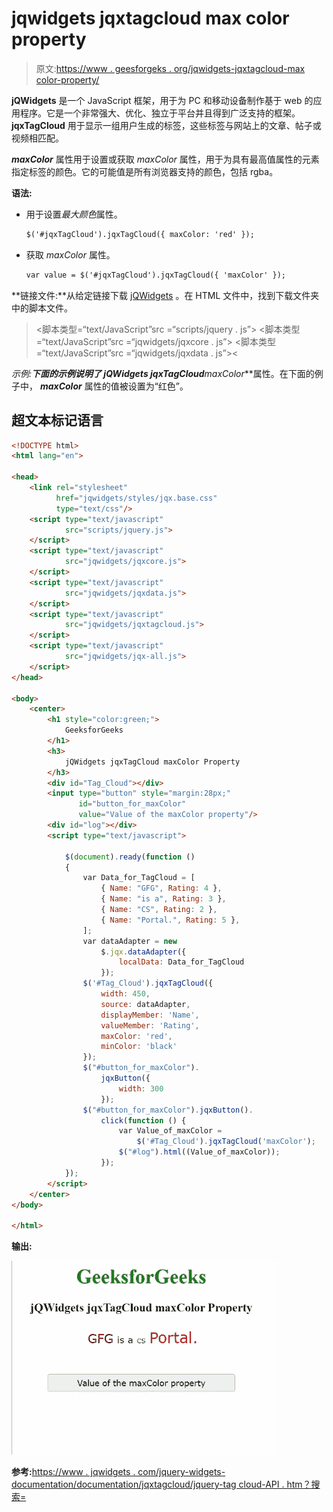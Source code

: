 # jqwidgets jqxtagcloud max color property

> 原文:[https://www . geesforgeks . org/jqwidgets-jqxtagcloud-max color-property/](https://www.geeksforgeeks.org/jqwidgets-jqxtagcloud-maxcolor-property/)

**jQWidgets** 是一个 JavaScript 框架，用于为 PC 和移动设备制作基于 web 的应用程序。它是一个非常强大、优化、独立于平台并且得到广泛支持的框架。 **jqxTagCloud** 用于显示一组用户生成的标签，这些标签与网站上的文章、帖子或视频相匹配。

***maxColor*** 属性用于设置或获取 *maxColor* 属性，用于为具有最高值属性的元素指定标签的颜色。它的可能值是所有浏览器支持的颜色，包括 rgba。

**语法:**

*   用于设置*最大颜色*属性。

    ```html
    $('#jqxTagCloud').jqxTagCloud({ maxColor: 'red' });
    ```

*   获取 *maxColor* 属性。

    ```html
    var value = $('#jqxTagCloud').jqxTagCloud({ 'maxColor' });
    ```

**链接文件:**从给定链接下载 [jQWidgets](https://www.jqwidgets.com/download/) 。在 HTML 文件中，找到下载文件夹中的脚本文件。

> <link rel="”stylesheet”" href="”jqwidgets/styles/jqx.base.css”" type="”text/css”">
> <脚本类型=“text/JavaScript”src =“scripts/jquery . js”></脚本>
> <脚本类型=“text/JavaScript”src =“jqwidgets/jqxcore . js”></脚本>
> <脚本类型=“text/JavaScript”src =“jqwidgets/jqxdata . js”><

**示例:**下面的示例说明了 jQWidgets jqxTagCloud***maxColor***属性。在下面的例子中， ***maxColor*** 属性的值被设置为“红色”。

## 超文本标记语言

```html
<!DOCTYPE html>
<html lang="en">

<head>
    <link rel="stylesheet"
          href="jqwidgets/styles/jqx.base.css" 
          type="text/css"/>
    <script type="text/javascript" 
            src="scripts/jquery.js">
    </script>
    <script type="text/javascript" 
            src="jqwidgets/jqxcore.js">
    </script>
    <script type="text/javascript" 
            src="jqwidgets/jqxdata.js">
    </script>
    <script type="text/javascript" 
            src="jqwidgets/jqxtagcloud.js">
    </script>
    <script type="text/javascript" 
            src="jqwidgets/jqx-all.js">
    </script>
</head>

<body>
    <center>
        <h1 style="color:green;">
            GeeksforGeeks
        </h1>
        <h3>
            jQWidgets jqxTagCloud maxColor Property
        </h3>
        <div id="Tag_Cloud"></div>
        <input type="button" style="margin:28px;" 
               id="button_for_maxColor"
               value="Value of the maxColor property"/>
        <div id="log"></div>
        <script type="text/javascript">

            $(document).ready(function ()
            {
                var Data_for_TagCloud = [
                    { Name: "GFG", Rating: 4 },
                    { Name: "is a", Rating: 3 },
                    { Name: "CS", Rating: 2 },
                    { Name: "Portal.", Rating: 5 },
                ];
                var dataAdapter = new
                    $.jqx.dataAdapter({
                        localData: Data_for_TagCloud
                    });
                $('#Tag_Cloud').jqxTagCloud({
                    width: 450,
                    source: dataAdapter,
                    displayMember: 'Name',
                    valueMember: 'Rating',
                    maxColor: 'red',
                    minColor: 'black'
                });
                $("#button_for_maxColor").
                    jqxButton({
                        width: 300
                    });
                $("#button_for_maxColor").jqxButton().
                    click(function () {
                        var Value_of_maxColor =
                            $('#Tag_Cloud').jqxTagCloud('maxColor');
                        $("#log").html((Value_of_maxColor));
                    });
            });
        </script>
    </center>
</body>

</html>
```

**输出:**

![](img/1e66c9856c52a4ad475ffc693e01253e.png)

**参考:**[https://www . jqwidgets . com/jquery-widgets-documentation/documentation/jqxtagcloud/jquery-tag cloud-API . htm？搜索=](https://www.jqwidgets.com/jquery-widgets-documentation/documentation/jqxtagcloud/jquery-tagcloud-api.htm?search=)
